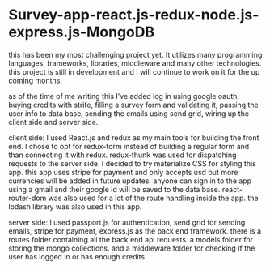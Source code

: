 # Survey-app-react.js-redux-node.js-express.js-MongoDB


this has been my most challenging project yet. It utilizes many programming languages, frameworks, libraries, middleware and many other technologies. this project is still in development and I will continue to work on it for the up coming months.

as of the time of me writing this I've added log in using google oauth, buying credits with strife, filling a survey form and validating it, passing the user info to data base, sending the emails using send grid, wiring up the client side and server side.   


client side: I used React.js and redux as my main tools for building the front end. I chose to opt for redux-form instead of building a regular form and than connecting it with redux. redux-thunk was used for dispatching requests to the server side. I decided to try materialize CSS for styling this app. this app uses stripe for payment and only accepts usd but more currencies will be added in future updates. anyone can sign in to the app using a gmail and their google id will be saved to the data base. react-router-dom was also used for a lot of the route handling inside the app. the lodash library was also used in this app.

server side: I used passport.js for authentication, send grid for sending emails, stripe for payment, express.js as the back end framework. there is a routes folder containing all the back end api requests. a models folder for storing the mongo collections. and a middleware folder for checking if the user has logged in or has enough credits
